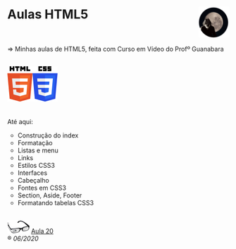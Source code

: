 <h1>Aulas HTML5<img src="_imagens/me_peq.png" align="right"/></h1><br/>
<br/>
<body background="_imagens/fundo.jpg">
=> Minhas aulas de HTML5, feita com Curso em Vídeo do Profº Guanabara<br/><br/>

<img src="_imagens/HTML5_logo.png" align="left"/><img src="_imagens/CSS3_logo.png"/>
<br/><br/><br/>
Até aqui:
<ul type="circle">
	<li>Construção do index</li>
	<li>Formatação</li>
	<li>Listas e menu</li>
	<li>Links</li>
	<li>Estilos CSS3</li>
	<li>Interfaces</li>
	<li>Cabeçalho</li>
	<li>Fontes em CSS3</li>
	<li>Section, Aside, Footer</li>
	<li>Formatando tabelas CSS3</li>
</ul>
<br/>

<img src="_imagens/glass-oculos-preto-min.png"/>
<a href="https://www.youtube.com/watch?v=-RCsJvfFKgw" target="_blank">Aula 20</a>
<br/>
</body>
&reg;
<i>06/2020</i>

